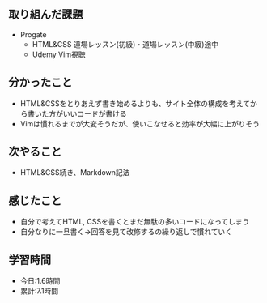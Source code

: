 ## 取り組んだ課題
- Progate
  - HTML&CSS 道場レッスン(初級)・道場レッスン(中級)途中
  - Udemy Vim視聴
## 分かったこと
- HTML&CSSをとりあえず書き始めるよりも、サイト全体の構成を考えてから書いた方がいいコードが書ける
- Vimは慣れるまでが大変そうだが、使いこなせると効率が大幅に上がりそう
## 次やること
- HTML&CSS続き、Markdown記法
## 感じたこと
- 自分で考えてHTML, CSSを書くとまだ無駄の多いコードになってしまう
- 自分なりに一旦書く→回答を見て改修するの繰り返しで慣れていく
## 学習時間
- 今日:1.6時間
- 累計:7.1時間